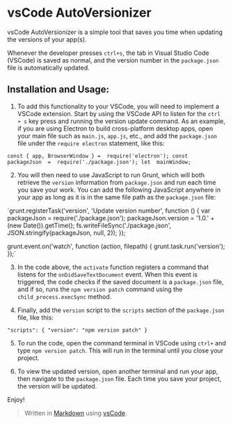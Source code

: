 
# vsCode AutoVersionizer

vsCode AutoVersionizer is a simple tool that saves you time when updating the versions of your app(s).

Whenever the developer presses `ctrl+s`, the tab in Visual Studio Code (VSCode) is saved as normal, and the version number in the `package.json` file is automatically updated.

## Installation and Usage:

1.  To add this functionality to your VSCode, you will need to implement a VSCode extension. Start by using the VSCode API to listen for the `ctrl + s` key press and running the version update command. As an example, if you are using Electron to build cross-platform desktop apps, open your main file such as `main.js`, `app.js`, etc., and add the `package.json` file under the `require electron` statement, like this:

`const { app, BrowserWindow } =  require('electron');
const  packageJson  =  require('./package.json');
let  mainWindow;` 

2.  You will then need to use JavaScript to run Grunt, which will both retrieve the `version` information from `package.json` and run each time you save your work. You can add the following JavaScript anywhere in your app as long as it is in the same file path as the `package.json` file:

`grunt.registerTask('version', 'Update version number', function () {
  var packageJson = require('./package.json');
  packageJson.version = '1.0.' + (new Date()).getTime();
  fs.writeFileSync('./package.json', JSON.stringify(packageJson, null, 2));
});

grunt.event.on('watch', function (action, filepath) {
  grunt.task.run('version');
});` 

3.  In the code above, the `activate` function registers a command that listens for the `onDidSaveTextDocument` event. When this event is triggered, the code checks if the saved document is a `package.json` file, and if so, runs the `npm version patch` command using the `child_process.execSync` method.
    
4.  Finally, add the `version` script to the `scripts` section of the `package.json` file, like this:
    

`"scripts": {
  "version": "npm version patch"
}` 

5.  To run the code, open the command terminal in VSCode using `ctrl+` and type `npm version patch`. This will run in the terminal until you close your project.
    
6.  To view the updated version, open another terminal and run your app, then navigate to the `package.json` file. Each time you save your project, the version will be updated.
    

Enjoy!

> Written in [Markdown](https://code.visualstudio.com/docs/languages/markdown) using [vsCode](https://code.visualstudio.com/).

